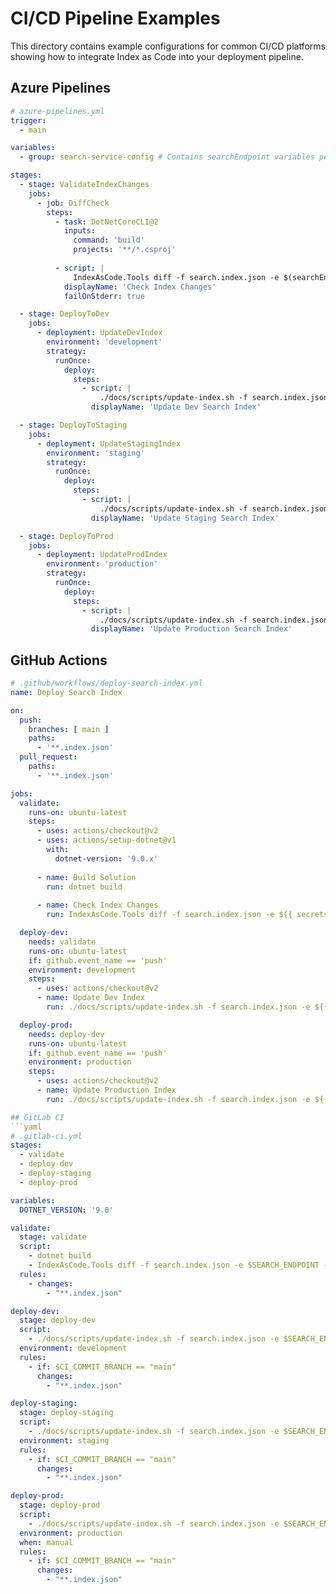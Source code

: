# CI/CD Pipeline Examples

This directory contains example configurations for common CI/CD platforms showing how to integrate Index as Code into your deployment pipeline.

## Azure Pipelines
```yaml
# azure-pipelines.yml
trigger:
  - main

variables:
  - group: search-service-config # Contains searchEndpoint variables per environment

stages:
  - stage: ValidateIndexChanges
    jobs:
      - job: DiffCheck
        steps:
          - task: DotNetCoreCLI@2
            inputs:
              command: 'build'
              projects: '**/*.csproj'
          
          - script: |
              IndexAsCode.Tools diff -f search.index.json -e $(searchEndpoint) -n search-dev
            displayName: 'Check Index Changes'
            failOnStderr: true

  - stage: DeployToDev
    jobs:
      - deployment: UpdateDevIndex
        environment: 'development'
        strategy:
          runOnce:
            deploy:
              steps:
                - script: |
                    ./docs/scripts/update-index.sh -f search.index.json -e $(searchEndpoint) -n search-dev
                  displayName: 'Update Dev Search Index'

  - stage: DeployToStaging
    jobs:
      - deployment: UpdateStagingIndex
        environment: 'staging'
        strategy:
          runOnce:
            deploy:
              steps:
                - script: |
                    ./docs/scripts/update-index.sh -f search.index.json -e $(searchEndpoint) -n search-staging
                  displayName: 'Update Staging Search Index'

  - stage: DeployToProd
    jobs:
      - deployment: UpdateProdIndex
        environment: 'production'
        strategy:
          runOnce:
            deploy:
              steps:
                - script: |
                    ./docs/scripts/update-index.sh -f search.index.json -e $(searchEndpoint) -n search
                  displayName: 'Update Production Search Index'
```

## GitHub Actions
```yaml
# .github/workflows/deploy-search-index.yml
name: Deploy Search Index

on:
  push:
    branches: [ main ]
    paths:
      - '**.index.json'
  pull_request:
    paths:
      - '**.index.json'

jobs:
  validate:
    runs-on: ubuntu-latest
    steps:
      - uses: actions/checkout@v2
      - uses: actions/setup-dotnet@v1
        with:
          dotnet-version: '9.0.x'
      
      - name: Build Solution
        run: dotnet build
      
      - name: Check Index Changes
        run: IndexAsCode.Tools diff -f search.index.json -e ${{ secrets.SEARCH_ENDPOINT }} -n search-dev

  deploy-dev:
    needs: validate
    runs-on: ubuntu-latest
    if: github.event_name == 'push'
    environment: development
    steps:
      - uses: actions/checkout@v2
      - name: Update Dev Index
        run: ./docs/scripts/update-index.sh -f search.index.json -e ${{ secrets.SEARCH_ENDPOINT }} -n search-dev

  deploy-prod:
    needs: deploy-dev
    runs-on: ubuntu-latest
    if: github.event_name == 'push'
    environment: production
    steps:
      - uses: actions/checkout@v2
      - name: Update Production Index
        run: ./docs/scripts/update-index.sh -f search.index.json -e ${{ secrets.SEARCH_ENDPOINT }} -n search

## GitLab CI
```yaml
# .gitlab-ci.yml
stages:
  - validate
  - deploy-dev
  - deploy-staging
  - deploy-prod

variables:
  DOTNET_VERSION: '9.0'

validate:
  stage: validate
  script:
    - dotnet build
    - IndexAsCode.Tools diff -f search.index.json -e $SEARCH_ENDPOINT -n search-dev
  rules:
    - changes:
        - "**.index.json"

deploy-dev:
  stage: deploy-dev
  script:
    - ./docs/scripts/update-index.sh -f search.index.json -e $SEARCH_ENDPOINT -n search-dev
  environment: development
  rules:
    - if: $CI_COMMIT_BRANCH == "main"
      changes:
        - "**.index.json"

deploy-staging:
  stage: deploy-staging
  script:
    - ./docs/scripts/update-index.sh -f search.index.json -e $SEARCH_ENDPOINT -n search-staging
  environment: staging
  rules:
    - if: $CI_COMMIT_BRANCH == "main"
      changes:
        - "**.index.json"

deploy-prod:
  stage: deploy-prod
  script:
    - ./docs/scripts/update-index.sh -f search.index.json -e $SEARCH_ENDPOINT -n search
  environment: production
  when: manual
  rules:
    - if: $CI_COMMIT_BRANCH == "main"
      changes:
        - "**.index.json"
```